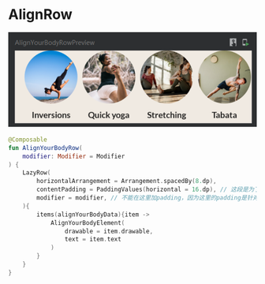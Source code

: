 # AlignRow

![image-20230330195608723](AlignRow.assets/image-20230330195608723.png)

```kotlin
@Composable
fun AlignYourBodyRow(
    modifier: Modifier = Modifier
) {
    LazyRow(
        horizontalArrangement = Arrangement.spacedBy(8.dp),
        contentPadding = PaddingValues(horizontal = 16.dp), // 这段是为了再LazyRow里的开头和结尾加入一小段空处
        modifier = modifier, // 不能在这里加padding，因为这里的padding是针对LazyRow这个视图本身的
    ){
        items(alignYourBodyData){item ->
            AlignYourBodyElement(
                drawable = item.drawable,
                text = item.text
            )
        }
    }
}
```

